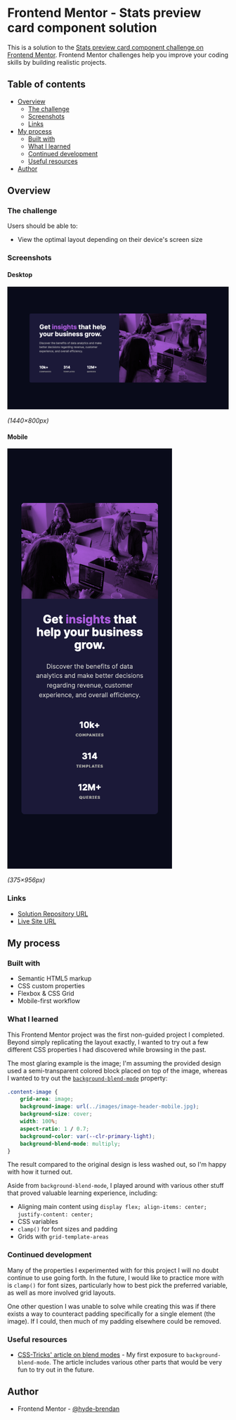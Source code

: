 # Frontend Mentor - Stats preview card component solution

This is a solution to the [Stats preview card component challenge on Frontend Mentor](https://www.frontendmentor.io/challenges/stats-preview-card-component-8JqbgoU62). Frontend Mentor challenges help you improve your coding skills by building realistic projects. 

## Table of contents

- [Overview](#overview)
  - [The challenge](#the-challenge)
  - [Screenshots](#screenshots)
  - [Links](#links)
- [My process](#my-process)
  - [Built with](#built-with)
  - [What I learned](#what-i-learned)
  - [Continued development](#continued-development)
  - [Useful resources](#useful-resources)
- [Author](#author)

## Overview

### The challenge

Users should be able to:

- View the optimal layout depending on their device's screen size

### Screenshots

#### Desktop
![Desktop solution](screenshots/solution-desktop.png)

_(1440×800px)_

#### Mobile
![Mobile solution](screenshots/solution-mobile.png)

_(375×956px)_

### Links

- [Solution Repository URL](https://github.com/hyde-brendan/hyde-brendan.github.io/tree/main/frontend-mentor/stats-preview-card-component)
- [Live Site URL](https://hyde-brendan.github.io/frontend-mentor/stats-preview-card-component/index)

## My process

### Built with

- Semantic HTML5 markup
- CSS custom properties
- Flexbox & CSS Grid
- Mobile-first workflow

### What I learned

This Frontend Mentor project was the first non-guided project I completed. Beyond simply replicating the layout exactly, I wanted to try out a few different CSS properties I had discovered while browsing in the past.

The most glaring example is the image; I'm assuming the provided design used a semi-transparent colored block placed on top of the image, whereas I wanted to try out the [`background-blend-mode`](https://developer.mozilla.org/en-US/docs/Web/CSS/background-blend-mode) property:

```css
.content-image {
    grid-area: image;
    background-image: url(../images/image-header-mobile.jpg);
    background-size: cover;
    width: 100%;
    aspect-ratio: 1 / 0.7;
    background-color: var(--clr-primary-light);
    background-blend-mode: multiply;
}
```

The result compared to the original design is less washed out, so I'm happy with how it turned out.

Aside from `background-blend-mode`, I played around with various other stuff that proved valuable learning experience, including:
- Aligning main content using `display flex; align-items: center; justify-content: center;`
- CSS variables
- `clamp()` for font sizes and padding
- Grids with `grid-template-areas`

### Continued development

Many of the properties I experimented with for this project I will no doubt continue to use going forth. In the future, I would like to practice more with is `clamp()` for font sizes, particularly how to best pick the preferred variable, as well as more involved grid layouts.

One other question I was unable to solve while creating this was if there exists a way to counteract padding specifically for a single element (the image). If I could, then much of my padding elsewhere could be removed.

### Useful resources

- [CSS-Tricks' article on blend modes](https://css-tricks.com/basics-css-blend-modes/) - My first exposure to `background-blend-mode`. The article includes various other parts that would be very fun to try out in the future.

## Author

- Frontend Mentor - [@hyde-brendan](https://www.frontendmentor.io/profile/hyde-brendan)
